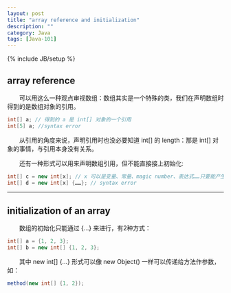 ```yaml
---
layout: post
title: "array reference and initialization"
description: ""
category: Java
tags: [Java-101]
---
```

{% include JB/setup %}

## array reference

　　可以用这么一种观点审视数组：数组其实是一个特殊的类，我们在声明数组时得到的是数组对象的引用。

```java
int[] a; // 得到的 a 是 int[] 对象的一个引用
int[5] a; //syntax error
```

　　从引用的角度来说，声明引用时也没必要知道 int[] 的 length：那是 int[] 对象的事情，与引用本身没有关系。  

　　还有一种形式可以用来声明数组引用，但不能直接接上初始化:

```java
int[] c = new int[x]; // x 可以是变量、常量、magic number、表达式……只要能产生一个 value 即可  
int[] d = new int[x] {……}; // syntax error
```

---

## initialization of an array

　　数组的初始化只能通过 {...} 来进行，有2种方式：

```java
int[] a = {1, 2, 3};  
int[] b = new int[] {1, 2, 3};  
```

　　其中 new int[] {...} 形式可以像 new Object() 一样可以传递给方法作参数，如：

```java
method(new int[] {1, 2});  
```
